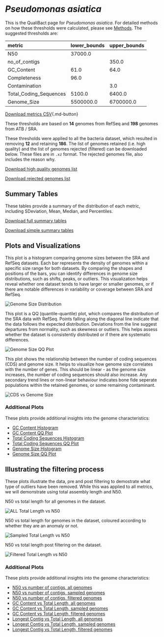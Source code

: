 # *Pseudomonas asiatica*

This is the QualiBact page for *Pseudomonas asiatica*. For detailed methods on how these thresholds were calculated, please see [Methods](../../methods.md).
The suggested thresholds are: 

| metric                 | lower_bounds   | upper_bounds   |
|:-----------------------|:---------------|:---------------|
| N50                    | 37000.0        |                |
| no_of_contigs          |                | 350.0          |
| GC_Content             | 61.0           | 64.0           |
| Completeness           | 96.0           |                |
| Contamination          |                | 3.0            |
| Total_Coding_Sequences | 5100.0         | 6400.0         |
| Genome_Size            | 5500000.0      | 6700000.0      |

[Download metrics CSV](Pseudomonas_asiatica_metrics.csv){.md-button}


These thresholds are based on **14** genomes from RefSeq and **198** genomes from ATB / SRA.

These thresholds were applied to all the bacteria dataset, which resulted in removing **12** and retaining **186**.
The list of genomes retained (i.e. high quality) and the list of genomes rejected (filtered) can be downloaded below. These files are in `.xz` format. The rejected genomes file, also includes the reason why.

[Download high quality genomes list](Pseudomonas_asiatica_high_quality_genomes.csv.xz)


[Download rejected genomes list](Pseudomonas_asiatica_filtered_out_genomes.csv.xz)



## Summary Tables
These tables provide a summary of the distribution of each metric, including SDeviation, Mean, Median, and Percentiles.

[Download full summary tables](summary.csv)

[Download simple summary tables](selected_summary.csv)

## Plots and Visualizations

This plot is a histogram comparing genome sizes between the SRA and RefSeq datasets. Each bar represents the density of genomes within a specific size range for both datasets. By comparing the shapes and positions of the bars, you can identify differences in genome size distributions, such as shifts, peaks, or outliers. This visualization helps reveal whether one dataset tends to have larger or smaller genomes, or if there are notable differences in variability or coverage between SRA and RefSeq.

![Genome Size Distribution](Genome_Size_refseq_histogram_kde.png)

This plot is a QQ (quantile-quantile) plot, which compares the distribution of the SRA data with RefSeq. Points falling along the diagonal line indicate that the data follows the expected distribution. Deviations from the line suggest departures from normality, such as skewness or outliers. This helps assess whether the dataset is consistently distributed or if there are systematic differences.

![Genome Size QQ Plot](Genome_Size_refseq_qqplot.png)

This plot shows the relationship between the number of coding sequences (CDS) and genome size. It helps to visualize how genome size correlates with the number of genes. This should be linear - as the genome size increases, the number of coding sequences should also increase. Any secondary trend lines or non-linear behaviour indicates bone fide seperate populations within the retained genomes, or some remaining contaminant. 

![CDS vs Genome Size](Pseudomonas_asiatica_CDS_vs_Genome_Size.png)

### Additional Plots

These plots provide additional insights into the genome characteristics:

- [GC Content Histogram](GC_Content_refseq_histogram_kde.png)
- [GC Content QQ Plot](GC_Content_refseq_qqplot.png)
- [Total Coding Sequences Histogram](Total_Coding_Sequences_refseq_histogram_kde.png)
- [Total Coding Sequences QQ Plot](Total_Coding_Sequences_refseq_qqplot.png)
- [Genome Size Histogram](Genome_Size_refseq_histogram_kde.png)
- [Genome Size QQ Plot](Genome_Size_refseq_qqplot.png)
## Illustrating the filtering process
These plots illustrate the data, pre and post filtering to demostrate what type of outliers have been removed. While this was applied to all metrics, we will demonstrate using total assembly length and N50.

N50 vs total length for all genomes in the dataset.

![ALL Total Length vs N50](Pseudomonas_asiatica_all_total_length_N50.png)

N50 vs total length for genomes in the dataset, coloured according to whether they are an anomaly or not.

![Sampled Total Length vs N50](Pseudomonas_asiatica_sample_total_length_N50.png)

N50 vs total length post filtering on the dataset.

![Filtered Total Length vs N50](Pseudomonas_asiatica_filt_total_length_N50.png)

### Additional Plots

These plots provide additional insights into the genome characteristics:

- [N50 vs number of contigs, all genomes](Pseudomonas_asiatica_all_N50_number.png)
- [N50 vs number of contigs, sampled genomes](Pseudomonas_asiatica_sample_N50_number.png)
- [N50 vs number of contigs, filtered genomes](Pseudomonas_asiatica_filt_N50_number.png)
- [GC Content vs Total Length, all genomes](Pseudomonas_asiatica_all_total_length_GC_Content.png)
- [GC Content vs Total Length, sampled genomes](Pseudomonas_asiatica_sample_total_length_GC_Content.png)
- [GC Content vs Total Length, filtered genomes](Pseudomonas_asiatica_filt_total_length_GC_Content.png)
- [Longest Contig vs Total Length, all genomes](Pseudomonas_asiatica_all_total_length_longest.png)
- [Longest Contig vs Total Length, sampled genomes](Pseudomonas_asiatica_sample_total_length_longest.png)
- [Longest Contig vs Total Length, filtered genomes](Pseudomonas_asiatica_filt_total_length_longest.png)
